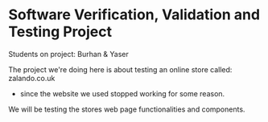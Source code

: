 # Software Verification, Validation and Testing Project 

Students on project: Burhan & Yaser 

The project we're doing here is about testing an online store called: zalando.co.uk 
  - since the website we used stopped working for some reason. 

We will be testing the stores web page functionalities and components.
